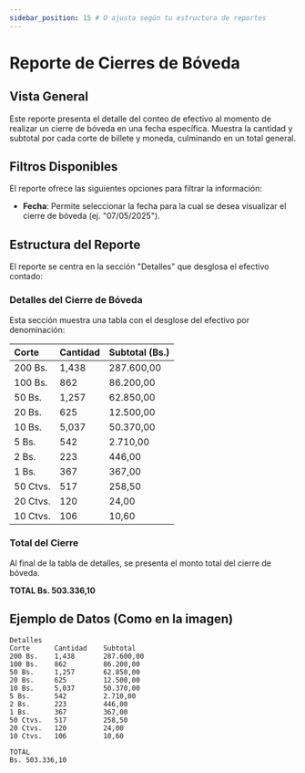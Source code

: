```yaml
---
sidebar_position: 15 # O ajusta según tu estructura de reportes
---
```


# Reporte de Cierres de Bóveda

## Vista General
Este reporte presenta el detalle del conteo de efectivo al momento de realizar un cierre de bóveda en una fecha específica. Muestra la cantidad y subtotal por cada corte de billete y moneda, culminando en un total general.

## Filtros Disponibles
El reporte ofrece las siguientes opciones para filtrar la información:

-   **Fecha**: Permite seleccionar la fecha para la cual se desea visualizar el cierre de bóveda (ej. "07/05/2025").

## Estructura del Reporte
El reporte se centra en la sección "Detalles" que desglosa el efectivo contado:

### Detalles del Cierre de Bóveda

Esta sección muestra una tabla con el desglose del efectivo por denominación:

| Corte    | Cantidad | Subtotal (Bs.) |
| :------- | :------- | :------------- |
| 200 Bs.  | 1,438    | 287.600,00     |
| 100 Bs.  | 862      | 86.200,00      |
| 50 Bs.   | 1,257    | 62.850,00      |
| 20 Bs.   | 625      | 12.500,00      |
| 10 Bs.   | 5,037    | 50.370,00      |
| 5 Bs.    | 542      | 2.710,00       |
| 2 Bs.    | 223      | 446,00         |
| 1 Bs.    | 367      | 367,00         |
| 50 Ctvs. | 517      | 258,50         |
| 20 Ctvs. | 120      | 24,00          |
| 10 Ctvs. | 106      | 10,60          |

### Total del Cierre
Al final de la tabla de detalles, se presenta el monto total del cierre de bóveda.

**TOTAL Bs. 503.336,10**

## Ejemplo de Datos (Como en la imagen)
```plaintext
Detalles
Corte      Cantidad    Subtotal
200 Bs.    1,438       287.600,00
100 Bs.    862         86.200,00
50 Bs.     1,257       62.850,00
20 Bs.     625         12.500,00
10 Bs.     5,037       50.370,00
5 Bs.      542         2.710,00
2 Bs.      223         446,00
1 Bs.      367         367,00
50 Ctvs.   517         258,50
20 Ctvs.   120         24,00
10 Ctvs.   106         10,60

TOTAL
Bs. 503.336,10